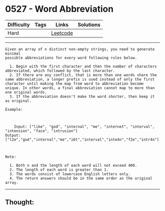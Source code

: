 # 0527 - Word Abbreviation

Difficulty  | Tags | Links | Solutions
----------- | ---- | ----- | -----
Hard |  | [Leetcode](https://leetcode.com/problems/word-abbreviation/description/) |


-----------

```
Given an array of n distinct non-empty strings, you need to generate minimal
possible abbreviations for every word following rules below.

  1. Begin with the first character and then the number of characters abbreviated, which followed by the last character.
  2. If there are any conflict, that is more than one words share the same abbreviation, a longer prefix is used instead of only the first character until making the map from word to abbreviation become unique. In other words, a final abbreviation cannot map to more than one original words.
  3. If the abbreviation doesn't make the word shorter, then keep it as original.

Example:



    Input: ["like", "god", "internal", "me", "internet", "interval", "intension", "face", "intrusion"]Output: ["l2e","god","internal","me","i6t","interval","inte4n","f2e","intr4n"]



Note:

  1. Both n and the length of each word will not exceed 400.
  2. The length of each word is greater than 1.
  3. The words consist of lowercase English letters only.
  4. The return answers should be in the same order as the original array.
```

-----------

## Thought:

